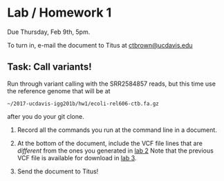 # Lab / Homework 1

Due Thursday, Feb 9th, 5pm.

To turn in, e-mail the document to Titus at ctbrown@ucdavis.edu

## Task: Call variants!

Run through variant calling with the SRR2584857 reads, but this time
use the reference genome that will be at 

    ~/2017-ucdavis-igg201b/hw1/ecoli-rel606-ctb.fa.gz
    
after you do your git clone.

1. Record all the commands you run at the command line in a document.

2. At the bottom of the document, include the VCF file lines that are
*different* from the ones you generated in [lab 2](../lab2/README.md)
Note that the previous VCF file is available for download in
[lab 3](../lab3/README.md).

3. Send the document to Titus!
